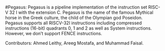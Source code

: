 #Pegasus:
Pegasus is a pipeline implementation of the instruction set RISC-V 32 I with the extension
C. Pegasus is the name of the famous Mythical horse in the Greek culture, the child of the
Olympian god Poseidon. Pegasus supports all RISCV-32I instructions including compressed
instructions (16-bit) quadrants 0, 1 and 2 as well as System instructions. However, we don’t support
FENCE instructions.

Contributors: Ahmed Leithy, Areeg Mostafa, and  Muhammad Faisal.

